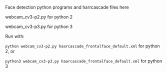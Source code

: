 Face detection python programs and harrcascade files here

webcam_cv3-p2.py for python 2

webcam_cv3-p3.py for python 3

Run with:

```python webcam_cv3-p2.py haarcascade_frontalface_default.xml``` for python 2, or

```python3 webcam_cv3-p3.py haarcascade_frontalface_default.xml``` for python 3
